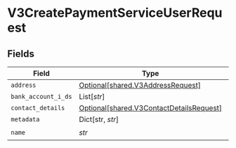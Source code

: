 # V3CreatePaymentServiceUserRequest


## Fields

| Field                                                                                      | Type                                                                                       | Required                                                                                   | Description                                                                                |
| ------------------------------------------------------------------------------------------ | ------------------------------------------------------------------------------------------ | ------------------------------------------------------------------------------------------ | ------------------------------------------------------------------------------------------ |
| `address`                                                                                  | [Optional[shared.V3AddressRequest]](../../models/shared/v3addressrequest.md)               | :heavy_minus_sign:                                                                         | N/A                                                                                        |
| `bank_account_i_ds`                                                                        | List[*str*]                                                                                | :heavy_minus_sign:                                                                         | N/A                                                                                        |
| `contact_details`                                                                          | [Optional[shared.V3ContactDetailsRequest]](../../models/shared/v3contactdetailsrequest.md) | :heavy_minus_sign:                                                                         | N/A                                                                                        |
| `metadata`                                                                                 | Dict[str, *str*]                                                                           | :heavy_minus_sign:                                                                         | N/A                                                                                        |
| `name`                                                                                     | *str*                                                                                      | :heavy_check_mark:                                                                         | N/A                                                                                        |